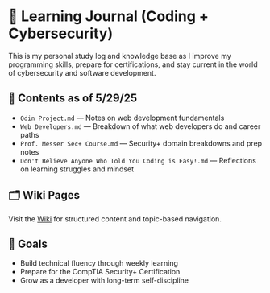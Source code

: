 # 🧠 Learning Journal (Coding + Cybersecurity)

This is my personal study log and knowledge base as I improve my programming skills, prepare for certifications, and stay current in the world of cybersecurity and software development.

## 📂 Contents as of 5/29/25

- `Odin Project.md` — Notes on web development fundamentals
- `Web Developers.md` — Breakdown of what web developers do and career paths
- `Prof. Messer Sec+ Course.md` — Security+ domain breakdowns and prep notes
- `Don't Believe Anyone Who Told You Coding is Easy!.md` — Reflections on learning struggles and mindset

## 🗂 Wiki Pages

Visit the [Wiki](https://github.com/RuhDel/Learning_Journal/wiki) for structured content and topic-based navigation.

## 🎯 Goals

- Build technical fluency through weekly learning
- Prepare for the CompTIA Security+ Certification
- Grow as a developer with long-term self-discipline

